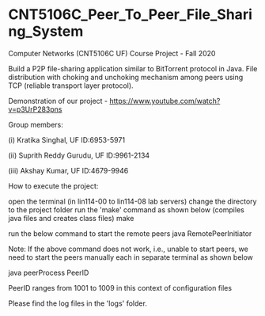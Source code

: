 # CNT5106C_Peer_To_Peer_File_Sharing_System

Computer Networks (CNT5106C UF) Course Project - Fall 2020

Build a P2P file-sharing application similar to BitTorrent protocol in Java.
File distribution with choking and unchoking mechanism among peers using TCP (reliable transport layer protocol).

Demonstration of our project - https://www.youtube.com/watch?v=p3UrP283pns

Group members: 

(i) Kratika Singhal, UF ID:6953-5971 

(ii) Suprith Reddy Gurudu, UF ID:9961-2134 

(iii) Akshay Kumar, UF ID:4679-9946

How to execute the project:

open the terminal (in lin114-00 to lin114-08 lab servers)
change the directory to the project folder
run the 'make' command as shown below (compiles java files and creates class files)
make

run the below command to start the remote peers
java RemotePeerInitiator

Note: If the above command does not work, i.e., unable to start peers, we need to start the peers manually each in separate terminal as shown below

java peerProcess PeerID

PeerID ranges from 1001 to 1009 in this context of configuration files

Please find the log files in the 'logs' folder.
